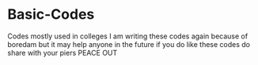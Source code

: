 # Basic-Codes
Codes mostly used in colleges
I am writing these codes again because of boredam but it may help anyone in the future
if you do like these codes do share with your piers
PEACE OUT
